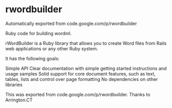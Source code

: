 # rwordbuilder
Automatically exported from code.google.com/p/rwordbuilder

Ruby code for building wordml.

rWordBuilder is a Ruby library that allows you to create Word files from Rails web applications or any other Ruby system.

It has the following goals:

Simple API
Clear documentation with simple getting started instructions and usage samples
Solid support for core document features, such as text, tables, lists and control over page formatting
No dependencies on other libraries


This was exported from code.google.com/p/rwordbuilder. Thanks to Arrington.CT
